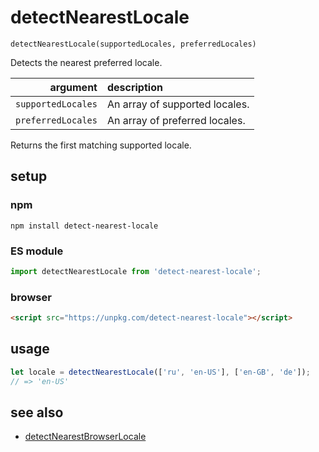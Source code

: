 # detectNearestLocale

`detectNearestLocale(supportedLocales, preferredLocales)`

Detects the nearest preferred locale.


| argument | description |
| ---: | :--- |
| `supportedLocales` | An array of supported locales. |
| `preferredLocales` | An array of preferred locales. |

Returns the first matching supported locale.

## setup

### npm

```shell
npm install detect-nearest-locale
```

### ES module

```javascript
import detectNearestLocale from 'detect-nearest-locale';
```

### browser

```html
<script src="https://unpkg.com/detect-nearest-locale"></script>
```

## usage

```javascript
let locale = detectNearestLocale(['ru', 'en-US'], ['en-GB', 'de']);
// => 'en-US'
```

## see also

- [detectNearestBrowserLocale](https://github.com/SeregPie/detectNearestBrowserLocale)
